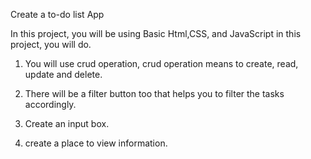 Create a to-do list App

In this project, you will be using Basic Html,CSS, and JavaScript in this project, you will do.
1. You will use crud operation, crud operation means to create, read, update and delete.

2. There will be a filter button too that helps you to filter the tasks accordingly.
3. Create an input box.
4. create a place to view information.
